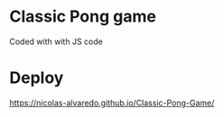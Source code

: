 # Classic Pong game 
Coded with with JS code

# Deploy
https://nicolas-alvaredo.github.io/Classic-Pong-Game/
